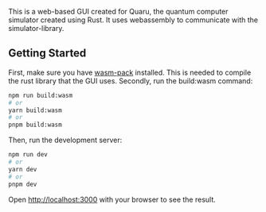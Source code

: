 This is a web-based GUI created for Quaru, the quantum computer simulator created using Rust.
It uses webassembly to communicate with the simulator-library.

## Getting Started

First, make sure you have [wasm-pack](https://rustwasm.github.io/wasm-pack/) installed. This is needed to compile the rust library that the GUI uses.
Secondly, run the build:wasm command:
```bash
npm run build:wasm
# or
yarn build:wasm
# or
pnpm build:wasm
```

Then, run the development server:
```bash
npm run dev
# or
yarn dev  
# or
pnpm dev
```

Open [http://localhost:3000](http://localhost:3000) with your browser to see the result.
